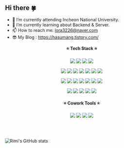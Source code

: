 ## Hi there 🍀

<!--
**rimi3226/rimi3226** is a ✨ _special_ ✨ repository because its `README.md` (this file) appears on your GitHub profile.

Here are some ideas to get you started:

- 🔭 I’m currently working on ...
- 🌱 I’m currently learning ...
- 👯 I’m looking to collaborate on ...
- 🤔 I’m looking for help with ...
- 💬 Ask me about ...
- 📫 How to reach me: ...
- 😄 Pronouns: ...
- ⚡ Fun fact: ...
-->

- 🔭 I’m currently attending Incheon National University.
- 🌱 I’m currently learning about Backend & Server.
- 📫 How to reach me: lora3226@naver.com
- 😎 My Blog : https://hasumang.tistory.com/

<div align="center">
 <h4> ⭐️ Tech Stack ⭐️ </h4>

 <img src="https://img.shields.io/badge/JAVA-007396?style=plastic&logo=appveyor&logo=java&logoColor=white"> <img src="https://img.shields.io/badge/C++-00599C?style=plastic&logo=c%2B%2B&logoColor=white">
 <img src="https://img.shields.io/badge/PYTHON-3776AB?style=plastic&logo=python&logoColor=white"> 
 <img src="https://img.shields.io/badge/-C%23-000000?logo=Csharp&style=plastic&logoColor=white">
 
  <img src="https://img.shields.io/badge/HTML-E34F26?style=plastic&logo=html5&logoColor=white"> <img src="https://img.shields.io/badge/CSS-1572B6?style=plastic&logo=css3&logoColor=white"> 
  <img src="https://img.shields.io/badge/JavaScript-F7DF1E?style=plastic&logo=javascript&logoColor=black">
  <img src="https://img.shields.io/badge/Express-000000?style=plastic&logo=express&logoColor=white">
  <img src="https://img.shields.io/badge/Bootstrap-7952B3?style=plastic&logo=bootstrap&logoColor=white">
  <img src="https://img.shields.io/badge/React-61DAFB?style=plastic&logo=react&logoColor=white">
  <img src="https://img.shields.io/badge/NodeJS-339933?style=plastic&logo=Node.js&logoColor=white">
  
  <img src="https://img.shields.io/badge/Linux-FCC624?style=plastic&logo=linux&logoColor=black"> <img src="https://img.shields.io/badge/AWS-232F3E?style=plastic&logo=AmazonAWS&logoColor=white">
  <img src="https://img.shields.io/badge/AWS RDS-527FFF?style=plastic&logo=AmazonRDS&logoColor=black">
  <img src="https://img.shields.io/badge/AWS EC2-FF9900?style=plastic&logo=AmazonEC2&logoColor=black">
  <img src="https://img.shields.io/badge/Docker-2496ED?style=plastic&logo=docker&logoColor=black">
  <img src="https://img.shields.io/badge/Kubernetes-326CE5?style=plastic&logo=kubernetes&logoColor=black">
  <img src="https://img.shields.io/badge/Ubuntu-E95420?style=plastic&logo=ubuntu&logoColor=black">
  

  <img src="https://img.shields.io/badge/Spring-6DB33F?style=plastic&logo=spring&logoColor=black"> <img src="https://img.shields.io/badge/SpringBoot-6DB33F?style=plastic&logo=springboot&logoColor=black">
  <img src="https://img.shields.io/badge/MariaDB-003545?style=plastic&logo=mariadb&logoColor=black">
  <img src="https://img.shields.io/badge/MySQL-4479A1?style=plastic&logo=mysql&logoColor=white">
  <img src="https://img.shields.io/badge/Xamarin-3498DB?style=plastic&logo=xamarin&logoColor=black">

  
  <h4> ⭐️ Cowork Tools ⭐️ </h4>
  <img src="https://img.shields.io/badge/github-181717?style=plastic&logo=github&logoColor=white"> <img src="https://img.shields.io/badge/git-F05032?style=plastic&logo=git&logoColor=white">
  <img src="https://img.shields.io/badge/Notion-000000?style=plastic&logo=notion&logoColor=white">
  <img src="https://img.shields.io/badge/slack-4A154B?style=plastic&logo=slack&logoColor=white">
 
</div>
<br>
<br>
<br>

![Rimi's GitHub stats](https://github-readme-stats.vercel.app/api?username=rimi3226&show_icons=true&theme=radical&card_width=400)
